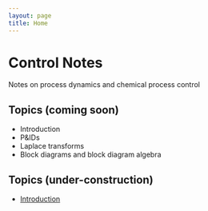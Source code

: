 ```yaml
---
layout: page
title: Home
---
```


# Control Notes

Notes on process dynamics and chemical process control

## Topics (coming soon)
- Introduction
- P&IDs
- Laplace transforms
- Block diagrams and block diagram algebra

## Topics (under-construction)

- [Introduction](/introduction/)
